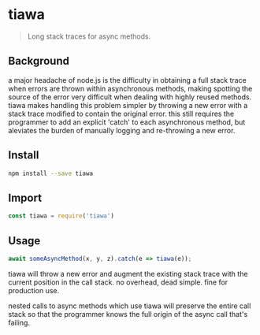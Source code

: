 # tiawa

> Long stack traces for async methods.

## Background

a major headache of node.js is the difficulty in obtaining a full stack trace when errors are thrown within asynchronous methods, making spotting the source of the error very difficult when dealing with highly reused methods.  tiawa makes handling this problem simpler by throwing a new error with a stack trace modified to contain the original error.  this still requires the programmer to add an explicit 'catch' to each asynchronous method, but aleviates the burden of manually logging and re-throwing a new error.

## Install

```bash
npm install --save tiawa
```

## Import
```js
const tiawa = require('tiawa')
```

## Usage

```js
await someAsyncMethod(x, y, z).catch(e => tiawa(e));
```

tiawa will throw a new error and augment the existing stack trace with the current position in the call stack.  no overhead, dead simple.  fine for production use.

nested calls to async methods which use tiawa will preserve the entire call stack so that the programmer knows the full origin of the async call that's failing.
